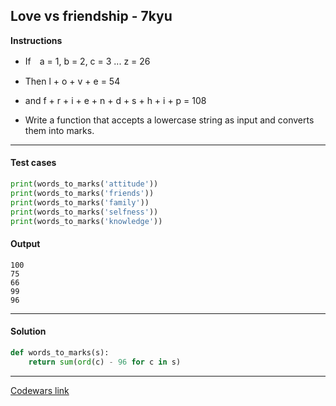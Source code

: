 ## Love vs friendship - 7kyu

**Instructions**

- If　a = 1, b = 2, c = 3 ... z = 26

- Then l + o + v + e = 54

- and f + r + i + e + n + d + s + h + i + p = 108

- Write a function that accepts a lowercase string as input and converts them into marks.

---

#### Test cases

```python
print(words_to_marks('attitude'))
print(words_to_marks('friends'))
print(words_to_marks('family'))
print(words_to_marks('selfness'))
print(words_to_marks('knowledge'))
```

#### Output 
```
100
75
66
99
96
```

---

#### Solution

```python
def words_to_marks(s):
    return sum(ord(c) - 96 for c in s)
```

---

[Codewars link](https://www.codewars.com/kata/59706036f6e5d1e22d000016)
